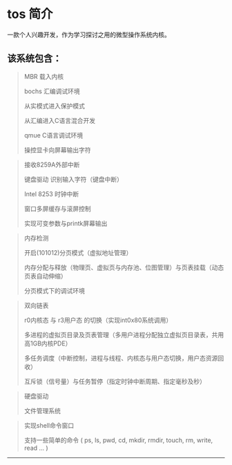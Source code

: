 # tos 简介

一款个人兴趣开发，作为学习探讨之用的微型操作系统内核。

## 该系统包含：

> MBR 载入内核
>
> bochs 汇编调试环境
>
> 从实模式进入保护模式
>
> 从汇编进入C语言混合开发
>
> qmue C语言调试环境
>
> 操控显卡向屏幕输出字符


> 接收8259A外部中断
>
> 键盘驱动 识别输入字符（键盘中断）
>
> Intel 8253 时钟中断
>
> 窗口多屏缓存与滚屏控制
>
> 实现可变参数与printk屏幕输出

> 内存检测
>
> 开启(101012)分页模式（虚拟地址管理）
>
> 内存分配与释放（物理页、虚拟页与内存池、位图管理）与页表挂载（动态页表自动伸缩）
>
> 分页模式下的调试环境

> 双向链表
>
> r0内核态 与 r3用户态 的切换（实现int0x80系统调用）
>
> 多进程的虚拟页目录及页表管理（多用户进程分配独立虚拟页目录表，共用高1GB内核PDE）
>
> 多任务调度（中断控制，进程与线程、内核态与用户态切换，用户态资源回收）
>
> 互斥锁（信号量）与任务暂停（指定时钟中断周期、指定毫秒及秒）


> 硬盘驱动
>
> 文件管理系统

> 实现shell命令窗口
>
> 支持一些简单的命令 ( ps, ls, pwd, cd, mkdir, rmdir, touch, rm, write, read ... )

---

